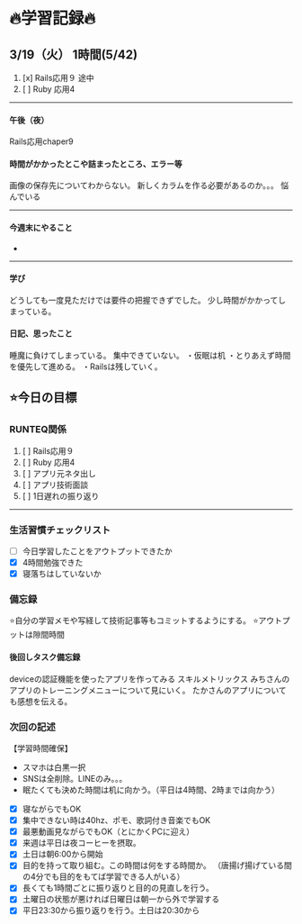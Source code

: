 # 🔥学習記録🔥
## 3/19（火） 1時間(5/42)
1. [x] Rails応用９ 途中
2. [ ] Ruby 応用4
***
#### 午後（夜）
Rails応用chaper9
#### 時間がかかったとこや詰まったところ、エラー等
画像の保存先についてわからない。
新しくカラムを作る必要があるのか。。。
悩んでいる

***
#### 今週末にやること
-
***
#### 学び
どうしても一度見ただけでは要件の把握できずでした。
少し時間がかかってしまっている。

#### 日記、思ったこと
睡魔に負けてしまっている。
集中できていない。
・仮眠は机
・とりあえず時間を優先して進める。
・Railsは残していく。

## ⭐️今日の目標
### RUNTEQ関係
1. [ ] Rails応用９ 
2. [ ] Ruby 応用4
3. [ ] アプリ元ネタ出し
4. [ ] アプリ技術面談
5. [ ] 1日遅れの振り返り

***


### 生活習慣チェックリスト
- [ ] 今日学習したことをアウトプットできたか
- [x] 4時間勉強できた
- [x] 寝落ちはしていないか

### 備忘録
⭐️自分の学習メモや写経して技術記事等もコミットするようにする。
⭐️アウトプットは隙間時間

#### 後回しタスク備忘録
deviceの認証機能を使ったアプリを作ってみる
スキルメトリックス
みちさんのアプリのトレーニングメニューについて見にいく。
たかさんのアプリについても感想を伝える。


### 次回の記述
【学習時間確保】
- スマホは白黒一択
- SNSは全削除。LINEのみ。。。
- 眠たくても決めた時間は机に向かう。（平日は4時間、2時までは向かう）
- [x] 寝ながらでもOK
- [x] 集中できない時は40hz、ポモ、歌詞付き音楽でもOK
- [x] 最悪動画見ながらでもOK（とにかくPCに迎え）
- [x] 来週は平日は夜コーヒーを摂取。
- [x] 土日は朝6:00から開始
- [x] 目的を持って取り組む。この時間は何をする時間か。
（唐揚げ揚げている間の4分でも目的をもてば学習できる人がいる）
- [x] 長くても1時間ごとに振り返りと目的の見直しを行う。
- [x] 土曜日の状態が悪ければ日曜日は朝一から外で学習する
- [x] 平日23:30から振り返りを行う。土日は20:30から
